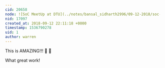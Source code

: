 ```yaml
---
cid: 20658
node: ![SoC MeetUp at DTU](../notes/bansal_sidharth2996/09-12-2018/soc-meetup-at-dtu)
nid: 17097
created_at: 2018-09-12 22:11:18 +0000
timestamp: 1536790278
uid: 1
author: warren
---
```


This is AMAZING!!! 🎉 🎉

What great work!